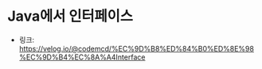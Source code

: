# Java에서 인터페이스

- 링크: <https://velog.io/@codemcd/%EC%9D%B8%ED%84%B0%ED%8E%98%EC%9D%B4%EC%8A%A4Interface>
